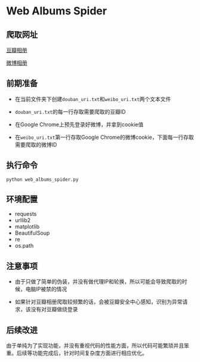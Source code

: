 # Web Albums Spider

## 爬取网址
[豆瓣相册](https://www.douban.com/)

[微博相册](https://photo.weibo.com/)

## 前期准备

* 在当前文件夹下创建`douban_uri.txt`和`weibo_uri.txt`两个文本文件

* `douban_uri.txt`的每一行存取需要爬取的豆瓣ID

* 在Google Chrome上预先登录好微博，并拿到cookie值

* 在`weibo_uri.txt`第一行存取Google Chrome的微博cookie，下面每一行存取需要爬取的微博ID


## 执行命令

`python web_albums_spider.py`


## 环境配置

* requests
* urllib2
* matplotlib
* BeautifulSoup
* re
* os.path


## 注意事项
* 由于只做了简单的伪装，并没有做代理IP和轮换，所以可能会导致爬取的时候，电脑IP被禁的情况

* 如果针对豆瓣相册爬取较频繁的话，会被豆瓣安全中心感知，识别为异常请求，该没有对豆瓣做绕登录


## 后续改进
由于单纯为了实现功能，并没有重视代码的性能方面，所以代码可能繁琐并且笨重。后续等功能完成后，针对时间复杂度方面进行相应优化。